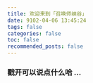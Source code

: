 ```yaml
---
title: 欢迎来到「召唤师峡谷」
date: 9102-04-06 13:45:24
tags: false
categories: false
toc: false
recommended_posts: false
---
```


### 戳开可以说点什么哈 ...

